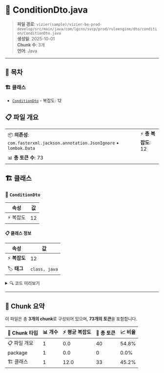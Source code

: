 # 📄 ConditionDto.java

> **파일 경로**: `vizier(sample)/vizier-be-prod-develop/src/main/java/com/lgcns/svcp/prod/ruleengine/dto/condition/ConditionDto.java`  
> **생성일**: 2025-10-01  
> **Chunk 수**: 3개  
> **언어**: Java
---

## 📑 목차

### 🏗️ 클래스
- [`ConditionDto`](#class-conditiondto) - 복잡도: 12

## 📋 파일 개요

| | |
|--|--|
| 📦 **의존성**: `com.fasterxml.jackson.annotation.JsonIgnore` • `lombok.Data` | ⚡ **총 복잡도**: 12 |
| 📊 **총 토큰 수**: 73 |  |



## 🏗️ 클래스

### <a id="class-conditiondto"></a>🎯 `ConditionDto`

| 속성 | 값 |
|------|----|
| ⚡ 복잡도 | 12 |



#### 📋 클래스 정보

| 속성 | 값 |
|------|----|
| ⚡ **복잡도** | 12 || 📍 **라인 범위** | 8-8 |
| 🏷️ **태그** | `class, java` |

<details>
<summary>🔍 코드 미리보기</summary>

```java
public class ConditionDto {
	@JsonIgnore
	private String condGroupUuid;
	private String condUuid;
	private String keyName;
    private String dispName;
    private String operator;
    private String value;
    private String fieldDataType;
    private String fieldUuid;
    private Integer sortNo;
}...
```

**Chunk 정보**
- 🆔 **ID**: `92b327a80930`
- 📍 **라인**: 8-8
- 📊 **토큰**: 33
- 🏷️ **태그**: `class, java`

</details>

---





## 🧩 Chunk 요약

이 파일은 총 **3개의 chunk**로 구성되어 있으며, **73개의 토큰**을 포함합니다.

| 🧩 Chunk 타입 | 📊 개수 | ⚡ 평균 복잡도 | 📝 총 토큰 | 📈 비율 |
|---------------|--------|-------------|----------|--------|
| 📋 파일 개요 | 1 | 0.0 | 40 | 54.8% |
| package | 1 | 0.0 | 0 | 0.0% |
| 🏗️ 클래스 | 1 | 12.0 | 33 | 45.2% |

